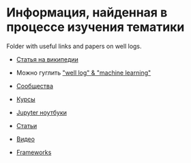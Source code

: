 # Информация, найденная в процессе изучения тематики

Folder with useful links and papers on well logs.
- [Статья на википедии](https://ru.wikipedia.org/wiki/Каротаж)
- Можно гуглить ["well log" & "machine learning"](https://www.google.ru/search?newwindow=1&client=safari&rls=en&dcr=0&q=%22well+log%22+%26+%22machine+learning%22&oq=%22well+log%22+%26+%22machine+learning%22&gs_l=psy-ab.3...3648.12224.0.12685.25.23.2.0.0.0.99.1365.23.23.0....0...1.1.64.psy-ab..0.13.890...0j0i22i30k1j0i7i30k1j0i7i10i30k1j0i7i5i30k1j0i8i7i30k1j0i8i30k1.0.7tgCcYS7HTk)

- [Сообщества](comunities.md)
- [Курсы](courses.md)
- [Jupyter ноутбуки](jupyter-notebooks.md)
- [Статьи](papers.md)
- [Видео](videos.md)
- [Frameworks](frameworks.md)
